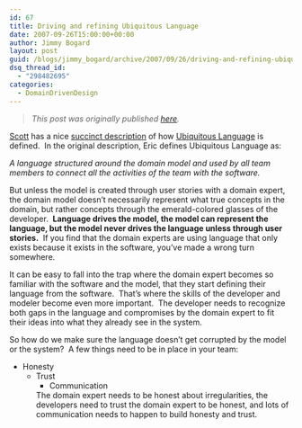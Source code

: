 ```yaml
---
id: 67
title: Driving and refining Ubiquitous Language
date: 2007-09-26T15:00:00+00:00
author: Jimmy Bogard
layout: post
guid: /blogs/jimmy_bogard/archive/2007/09/26/driving-and-refining-ubiquitous-language.aspx
dsq_thread_id:
  - "298482695"
categories:
  - DomainDrivenDesign
---
```

> _This post was originally published [here](http://grabbagoft.blogspot.com/2007/09/driving-and-refining-ubiquitous.html)._

[Scott](http://codebetter.com/blogs/scott.bellware/default.aspx) has a nice [succinct description](http://codebetter.com/blogs/scott.bellware/archive/2007/09/25/168685.aspx) of how [Ubiquitous Language](http://domaindrivendesign.org/discussion/messageboardarchive/UbiquitousLanguage.html)&nbsp;is defined.&nbsp; In the original description, Eric defines Ubiquitous Language as:

_A language structured around the domain model and used by all team members to connect all the activities of the team with the software._

But unless the model is created through user stories with a domain expert, the domain model doesn&#8217;t necessarily represent what true concepts in the domain, but rather concepts through the emerald-colored glasses of the developer.&nbsp; **Language drives the model, the model can represent the language, but the model never drives the language unless through user stories.**&nbsp; If you find that the domain experts are using language that only exists because it exists in the software, you&#8217;ve made a wrong turn somewhere.

It can be easy to fall into the trap where the domain expert becomes so familiar with the software and the model, that they start defining their language from the software.&nbsp; That&#8217;s where the skills of the developer and modeler become even more important.&nbsp; The developer needs&nbsp;to recognize both&nbsp;gaps in the language and compromises by the domain expert to fit their ideas into what they already see in the system.

So how do we make sure the language doesn&#8217;t get corrupted by the model or the system?&nbsp; A few things need to be in place in your team:

  * Honesty 
      * Trust 
          * Communication</ul> 
        The domain expert needs to be honest about irregularities, the developers need to trust the domain expert to be honest, and lots of communication needs to happen to build honesty and trust.